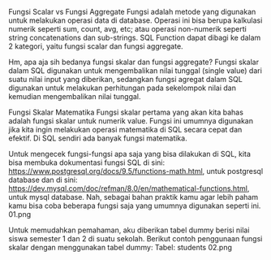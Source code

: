 Fungsi Scalar vs Fungsi Aggregate
Fungsi adalah metode yang digunakan untuk melakukan operasi data di database. Operasi ini bisa berupa kalkulasi numerik seperti sum, count, avg, etc; atau operasi non-numerik seperti string concatenations dan sub-strings. SQL Function dapat dibagi ke dalam 2 kategori, yaitu fungsi scalar dan fungsi aggregate. 

Hm, apa aja sih bedanya fungsi skalar dan fungsi aggregate?
Fungsi skalar dalam SQL digunakan untuk mengembalikan nilai tunggal (single value) dari suatu nilai input yang diberikan, sedangkan fungsi agregat dalam SQL digunakan untuk melakukan perhitungan pada sekelompok nilai dan kemudian mengembalikan nilai tunggal.

Fungsi Skalar Matematika
Fungsi skalar pertama yang akan kita bahas adalah fungsi skalar untuk numerik value. Fungsi ini umumnya digunakan jika kita ingin melakukan operasi matematika di SQL secara cepat dan efektif. Di SQL sendiri ada banyak fungsi matematika.

Untuk mengecek fungsi-fungsi apa saja yang bisa dilakukan di SQL, kita bisa membuka dokumentasi fungsi SQL di sini: https://www.postgresql.org/docs/9.5/functions-math.html, untuk postgresql database dan di sini: https://dev.mysql.com/doc/refman/8.0/en/mathematical-functions.html, untuk mysql database.
Nah, sebagai bahan praktik kamu agar lebih paham kamu bisa coba beberapa fungsi saja yang umumnya digunakan seperti ini.
01.png

Untuk memudahkan pemahaman, aku diberikan tabel dummy berisi nilai siswa semester 1 dan 2 di suatu sekolah. Berikut contoh penggunaan fungsi skalar dengan menggunakan tabel dummy: 
Tabel: students
02.png
